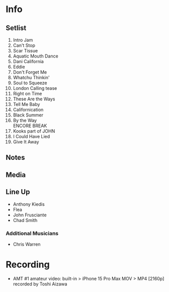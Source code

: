 # Info

## Setlist

1. Intro Jam
2. Can't Stop
3. Scar Tissue
4. Aquatic Mouth Dance
5. Dani California
6. Eddie
7. Don't Forget Me
8. Whatchu Thinkin'
9. Soul to Squeeze
10. London Calling tease
11. Right on Time
12. These Are the Ways
13. Tell Me Baby
14. Californication
15. Black Summer
16. By the Way
<br> ENCORE BREAK
17. Kooks part of JOHN
18. I Could Have Lied
19. Give It Away

## Notes
 
## Media 

## Line Up

* Anthony Kiedis
* Flea
* John Frusciante
* Chad Smith

### Additional Musicians

* Chris Warren

# Recording

* AMT #1 amateur video: built-in > iPhone 15 Pro Max MOV > MP4 [2160p] recorded by Toshi Aizawa
